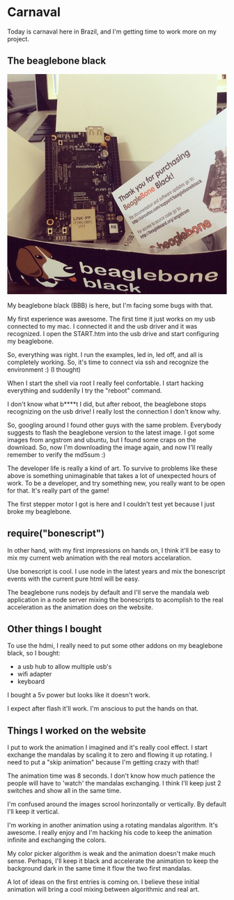 # Carnaval

Today is carnaval here in Brazil, and I'm getting time to work more on my project.

## The beaglebone black

![beaglebone](../project_images/beagleboneblack.jpg "The beaglebone black")

My beaglebone black (BBB) is here, but I'm facing some bugs with that.

My first experience was awesome. The first time it just works on my usb connected to my mac. I connected it and the usb driver and it was recognized. I open the START.htm into the usb drive and start configuring my beaglebone.

So, everything was right. I run the examples, led in, led off, and all is completely working. So, it's time to connect via ssh and recognize the environment :) (I thought)

When I start the shell via root I really feel confortable. I start hacking everything and suddenlly I try the "reboot" command.

I don't know what b****t I did, but after reboot, the beaglebone stops recognizing on the usb drive! I really lost the connection I don't know why.

So, googling around I found other guys with the same problem. Everybody suggests to flash the beaglebone version to the latest image. I got some images from angstrom and ubuntu, but I found some craps on the download. So, now I'm downloading the image again, and now I'll really remember to verify the md5sum :)

The developer life is really a kind of art. To survive to problems like these above is something unimaginable that takes a lot of unexpected hours of work. To be a developer, and try something new, you really want to be open for that. It's really part of the game!

The first stepper motor I got is here and I couldn't test yet because I just broke my beaglebone.

## require("bonescript")

In other hand, with my first impressions on hands on, I think it'll be easy to mix my current web animation with the real motors accelaration.

Use bonescript is cool. I use node in the latest years and mix the bonescript events with the current pure html will be easy.

The beaglebone runs nodejs by default and I'll serve the mandala web application in a node server mixing the bonescripts to acomplish to the real acceleration as the animation does on the website.

## Other things I bought

To use the hdmi, I really need to put some other addons on my beaglebone black, so I bought:

* a usb hub to allow multiple usb's
* wifi adapter
* keyboard

I bought a 5v power but looks like it doesn't work.

I expect after flash it'll work. I'm anscious to put the hands on that.

## Things I worked on the website

I put to work the animation I imagined and it's really cool effect. I start exchange the mandalas by scaling it to zero and flowing it up rotating. I need to put a "skip animation" because I'm getting crazy with that!

The animation time was 8 seconds. I don't know how much patience the people will have to 'watch' the mandalas exchanging. I think I'll keep just 2 switches and show  all in the same time.

I'm confused around the images scrool horinzontally or vertically. By default I'll keep it vertical.

I'm working in another animation using a rotating mandalas algorithm. It's awesome. I really enjoy and I'm hacking his code to keep the animation infinite and exchanging the colors.

My color picker algorithm is weak and the animation doesn't make much sense. Perhaps, I'll keep it black and accelerate the animation to keep the background dark in the same time it flow the two first mandalas.

A lot of ideas on the first entries is coming on. I believe these initial animation will bring a cool mixing between algorithmic and real art.

